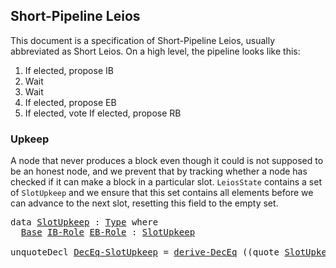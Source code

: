 ## Short-Pipeline Leios

<!--
<pre class="Agda"><a id="39" class="Symbol">{-#</a> <a id="43" class="Keyword">OPTIONS</a> <a id="51" class="Pragma">--safe</a> <a id="58" class="Symbol">#-}</a>
<a id="62" class="Keyword">open</a> <a id="67" class="Keyword">import</a> <a id="74" href="Leios.Prelude.html" class="Module">Leios.Prelude</a> <a id="88" class="Keyword">hiding</a> <a id="95" class="Symbol">(</a><a id="96" href="Function.Base.html#704" class="Function">id</a><a id="98" class="Symbol">)</a>
<a id="100" class="Keyword">open</a> <a id="105" class="Keyword">import</a> <a id="112" href="Leios.FFD.html" class="Module">Leios.FFD</a>
<a id="122" class="Keyword">open</a> <a id="127" class="Keyword">import</a> <a id="134" href="Leios.SpecStructure.html" class="Module">Leios.SpecStructure</a>

<a id="155" class="Keyword">open</a> <a id="160" class="Keyword">import</a> <a id="167" href="Tactic.Defaults.html" class="Module">Tactic.Defaults</a>
<a id="183" class="Keyword">open</a> <a id="188" class="Keyword">import</a> <a id="195" href="Tactic.Derive.DecEq.html" class="Module">Tactic.Derive.DecEq</a>

<a id="216" class="Keyword">module</a> <a id="223" href="Leios.Short.html" class="Module">Leios.Short</a> <a id="235" class="Symbol">(</a><a id="236" href="Leios.Short.html#236" class="Bound">⋯</a> <a id="238" class="Symbol">:</a> <a id="240" href="Leios.SpecStructure.html#286" class="Record">SpecStructure</a> <a id="254" class="Number">1</a><a id="255" class="Symbol">)</a>
  <a id="259" class="Symbol">(</a><a id="260" class="Keyword">let</a> <a id="264" class="Keyword">open</a> <a id="269" href="Leios.SpecStructure.html#286" class="Module">SpecStructure</a> <a id="283" href="Leios.Short.html#236" class="Bound">⋯</a> <a id="285" class="Keyword">renaming</a> <a id="294" class="Symbol">(</a><a id="295" href="Leios.Voting.html#203" class="Function">isVoteCertified</a> <a id="311" class="Symbol">to</a> <a id="314" class="Function">isVoteCertified&#39;</a><a id="330" class="Symbol">))</a> <a id="333" class="Keyword">where</a>
</pre>-->

This document is a specification of Short-Pipeline Leios, usually
abbreviated as Short Leios. On a high level, the pipeline looks like this:

1. If elected, propose IB
2. Wait
3. Wait
4. If elected, propose EB
5. If elected, vote
   If elected, propose RB

### Upkeep

A node that never produces a block even though it could is not
supposed to be an honest node, and we prevent that by tracking whether
a node has checked if it can make a block in a particular slot.
`LeiosState` contains a set of `SlotUpkeep` and we ensure that this
set contains all elements before we can advance to the next slot,
resetting this field to the empty set.

<pre class="Agda"><a id="997" class="Keyword">data</a> <a id="SlotUpkeep"></a><a id="1002" href="Leios.Short.html#1002" class="Datatype">SlotUpkeep</a> <a id="1013" class="Symbol">:</a> <a id="1015" href="Agda.Primitive.html#388" class="Primitive">Type</a> <a id="1020" class="Keyword">where</a>
  <a id="SlotUpkeep.Base"></a><a id="1028" href="Leios.Short.html#1028" class="InductiveConstructor">Base</a> <a id="SlotUpkeep.IB-Role"></a><a id="1033" href="Leios.Short.html#1033" class="InductiveConstructor">IB-Role</a> <a id="SlotUpkeep.EB-Role"></a><a id="1041" href="Leios.Short.html#1041" class="InductiveConstructor">EB-Role</a> <a id="1049" class="Symbol">:</a> <a id="1051" href="Leios.Short.html#1002" class="Datatype">SlotUpkeep</a>

<a id="1063" class="Keyword">unquoteDecl</a> <a id="DecEq-SlotUpkeep"></a><a id="1075" href="Leios.Short.html#1075" class="Function">DecEq-SlotUpkeep</a> <a id="1092" class="Symbol">=</a> <a id="1094" href="Tactic.Derive.DecEq.html#3512" class="Function">derive-DecEq</a> <a id="1107" class="Symbol">((</a><a id="1109" class="Keyword">quote</a> <a id="1115" href="Leios.Short.html#1002" class="Datatype">SlotUpkeep</a> <a id="1126" href="Agda.Builtin.Sigma.html#235" class="InductiveConstructor Operator">,</a> <a id="1128" href="Leios.Short.html#1075" class="Function">DecEq-SlotUpkeep</a><a id="1144" class="Symbol">)</a> <a id="1146" href="Agda.Builtin.List.html#199" class="InductiveConstructor Operator">∷</a> <a id="1148" href="Agda.Builtin.List.html#184" class="InductiveConstructor">[]</a><a id="1150" class="Symbol">)</a>
</pre><!--
<pre class="Agda"><a id="1169" class="Keyword">data</a> <a id="StageUpkeep"></a><a id="1174" href="Leios.Short.html#1174" class="Datatype">StageUpkeep</a> <a id="1186" class="Symbol">:</a> <a id="1188" href="Agda.Primitive.html#388" class="Primitive">Type</a> <a id="1193" class="Keyword">where</a>
  <a id="StageUpkeep.VT-Role"></a><a id="1201" href="Leios.Short.html#1201" class="InductiveConstructor">VT-Role</a> <a id="1209" class="Symbol">:</a> <a id="1211" href="Leios.Short.html#1174" class="Datatype">StageUpkeep</a>

<a id="1224" class="Keyword">unquoteDecl</a> <a id="DecEq-StageUpkeep"></a><a id="1236" href="Leios.Short.html#1236" class="Function">DecEq-StageUpkeep</a> <a id="1254" class="Symbol">=</a> <a id="1256" href="Tactic.Derive.DecEq.html#3512" class="Function">derive-DecEq</a> <a id="1269" class="Symbol">((</a><a id="1271" class="Keyword">quote</a> <a id="1277" href="Leios.Short.html#1174" class="Datatype">StageUpkeep</a> <a id="1289" href="Agda.Builtin.Sigma.html#235" class="InductiveConstructor Operator">,</a> <a id="1291" href="Leios.Short.html#1236" class="Function">DecEq-StageUpkeep</a><a id="1308" class="Symbol">)</a> <a id="1310" href="Agda.Builtin.List.html#199" class="InductiveConstructor Operator">∷</a> <a id="1312" href="Agda.Builtin.List.html#184" class="InductiveConstructor">[]</a><a id="1314" class="Symbol">)</a>
</pre><pre class="Agda"><a id="1328" class="Keyword">open</a> <a id="1333" class="Keyword">import</a> <a id="1340" href="Leios.Protocol.html" class="Module">Leios.Protocol</a> <a id="1355" class="Symbol">(</a><a id="1356" href="Leios.Short.html#236" class="Bound">⋯</a><a id="1357" class="Symbol">)</a> <a id="1359" href="Leios.Short.html#1002" class="Datatype">SlotUpkeep</a> <a id="1370" href="Leios.Short.html#1174" class="Datatype">StageUpkeep</a> <a id="1382" class="Keyword">public</a>

<a id="1390" class="Keyword">open</a> <a id="1395" href="Leios.Base.html#576" class="Module">BaseAbstract</a> <a id="1408" href="Leios.SpecStructure.html#835" class="Field">B&#39;</a> <a id="1411" class="Keyword">using</a> <a id="1417" class="Symbol">(</a><a id="1418" href="Leios.Base.html#611" class="Field">Cert</a><a id="1422" class="Symbol">;</a> <a id="1424" href="Leios.Base.html#677" class="Field">V-chkCerts</a><a id="1434" class="Symbol">;</a> <a id="1436" href="Leios.Base.html#631" class="Field">VTy</a><a id="1439" class="Symbol">;</a> <a id="1441" href="Leios.Base.html#650" class="Field">initSlot</a><a id="1449" class="Symbol">)</a>
<a id="1451" class="Keyword">open</a> <a id="1456" href="Leios.SpecStructure.html#1203" class="Module">FFD</a> <a id="1460" class="Keyword">hiding</a> <a id="1467" class="Symbol">(</a><a id="1468" href="Leios.FFD.html#562" class="Function Operator">_-⟦_/_⟧⇀_</a><a id="1477" class="Symbol">)</a>
<a id="1479" class="Keyword">open</a> <a id="1484" href="Leios.Blocks.html#4489" class="Module">GenFFD</a>
</pre><pre class="Agda"><a id="isVoteCertified"></a><a id="1503" href="Leios.Short.html#1503" class="Function">isVoteCertified</a> <a id="1519" class="Symbol">:</a> <a id="1521" href="Leios.Protocol.html#1359" class="Record">LeiosState</a> <a id="1532" class="Symbol">→</a> <a id="1534" href="Leios.Blocks.html#3047" class="Function">EndorserBlock</a> <a id="1548" class="Symbol">→</a> <a id="1550" href="Agda.Primitive.html#388" class="Primitive">Type</a>
<a id="1555" href="Leios.Short.html#1503" class="Function">isVoteCertified</a> <a id="1571" href="Leios.Short.html#1571" class="Bound">s</a> <a id="1573" href="Leios.Short.html#1573" class="Bound">eb</a> <a id="1576" class="Symbol">=</a> <a id="1578" href="Leios.Short.html#314" class="Function">isVoteCertified&#39;</a> <a id="1595" class="Symbol">(</a><a id="1596" href="Leios.Protocol.html#1869" class="Field">LeiosState.votingState</a> <a id="1619" href="Leios.Short.html#1571" class="Bound">s</a><a id="1620" class="Symbol">)</a> <a id="1622" class="Symbol">(</a><a id="1623" href="Data.Fin.Patterns.html#399" class="InductiveConstructor">0F</a> <a id="1626" href="Agda.Builtin.Sigma.html#235" class="InductiveConstructor Operator">,</a> <a id="1628" href="Leios.Short.html#1573" class="Bound">eb</a><a id="1630" class="Symbol">)</a>
</pre><pre class="Agda"><a id="1644" class="Keyword">private</a> <a id="1652" class="Keyword">variable</a> <a id="1661" href="Leios.Short.html#1661" class="Generalizable">s</a> <a id="1663" href="Leios.Short.html#1663" class="Generalizable">s&#39;</a>   <a id="1668" class="Symbol">:</a> <a id="1670" href="Leios.Protocol.html#1359" class="Record">LeiosState</a>
                 <a id="1698" href="Leios.Short.html#1698" class="Generalizable">ffds&#39;</a>  <a id="1705" class="Symbol">:</a> <a id="1707" href="Leios.FFD.html#508" class="Function">FFD.State</a>
                 <a id="1734" href="Leios.Short.html#1734" class="Generalizable">π</a>      <a id="1741" class="Symbol">:</a> <a id="1743" href="Leios.Abstract.html#578" class="Function">VrfPf</a>
                 <a id="1766" href="Leios.Short.html#1766" class="Generalizable">bs&#39;</a>    <a id="1773" class="Symbol">:</a> <a id="1775" href="Leios.Base.html#3253" class="Function">B.State</a>
                 <a id="1800" href="Leios.Short.html#1800" class="Generalizable">ks</a> <a id="1803" href="Leios.Short.html#1803" class="Generalizable">ks&#39;</a> <a id="1807" class="Symbol">:</a> <a id="1809" href="Leios.KeyRegistration.html#453" class="Function">K.State</a>
                 <a id="1834" href="Leios.Short.html#1834" class="Generalizable">msgs</a>   <a id="1841" class="Symbol">:</a> <a id="1843" href="Agda.Builtin.List.html#147" class="Datatype">List</a> <a id="1848" class="Symbol">(</a><a id="1849" href="Leios.FFD.html#117" class="Field">FFDAbstract.Header</a> <a id="1868" href="Leios.Blocks.html#5537" class="Function">ffdAbstract</a> <a id="1880" href="Data.Sum.Base.html#625" class="Datatype Operator">⊎</a> <a id="1882" href="Leios.FFD.html#124" class="Field">FFDAbstract.Body</a> <a id="1899" href="Leios.Blocks.html#5537" class="Function">ffdAbstract</a><a id="1910" class="Symbol">)</a>
                 <a id="1929" href="Leios.Short.html#1929" class="Generalizable">eb</a>     <a id="1936" class="Symbol">:</a> <a id="1938" href="Leios.Blocks.html#3047" class="Function">EndorserBlock</a>
                 <a id="1969" href="Leios.Short.html#1969" class="Generalizable">ebs</a>    <a id="1976" class="Symbol">:</a> <a id="1978" href="Agda.Builtin.List.html#147" class="Datatype">List</a> <a id="1983" href="Leios.Blocks.html#3047" class="Function">EndorserBlock</a>
                 <a id="2014" href="Leios.Short.html#2014" class="Generalizable">rbs</a>    <a id="2021" class="Symbol">:</a> <a id="2023" href="Agda.Builtin.List.html#147" class="Datatype">List</a> <a id="2028" href="Leios.Base.html#503" class="Function">RankingBlock</a>
                 <a id="2058" href="Leios.Short.html#2058" class="Generalizable">txs</a>    <a id="2065" class="Symbol">:</a> <a id="2067" href="Agda.Builtin.List.html#147" class="Datatype">List</a> <a id="2072" href="Leios.Abstract.html#457" class="Function">Tx</a>
                 <a id="2092" href="Leios.Short.html#2092" class="Generalizable">V</a>      <a id="2099" class="Symbol">:</a> <a id="2101" href="Leios.Base.html#631" class="Function">VTy</a>
                 <a id="2122" href="Leios.Short.html#2122" class="Generalizable">SD</a>     <a id="2129" class="Symbol">:</a> <a id="2131" href="Leios.Base.html#453" class="Function">StakeDistr</a>
                 <a id="2159" href="Leios.Short.html#2159" class="Generalizable">pks</a>    <a id="2166" class="Symbol">:</a> <a id="2168" href="Agda.Builtin.List.html#147" class="Datatype">List</a> <a id="2173" href="Leios.VRF.html#911" class="Function">PubKey</a>
</pre>-->

### Block/Vote production rules

We now define the rules for block production given by the relation `_↝_`. These are split in two:

1. Positive rules, when we do need to create a block.
2. Negative rules, when we cannot create a block.

The purpose of the negative rules is to properly adjust the upkeep if
we cannot make a block.

Note that `_↝_`, starting with an empty upkeep can always make exactly
three steps corresponding to the three types of Leios specific blocks.

<pre class="Agda"><a id="2672" class="Keyword">data</a> <a id="_↝_"></a><a id="2677" href="Leios.Short.html#2677" class="Datatype Operator">_↝_</a> <a id="2681" class="Symbol">:</a> <a id="2683" href="Leios.Protocol.html#1359" class="Record">LeiosState</a> <a id="2694" class="Symbol">→</a> <a id="2696" href="Leios.Protocol.html#1359" class="Record">LeiosState</a> <a id="2707" class="Symbol">→</a> <a id="2709" href="Agda.Primitive.html#388" class="Primitive">Type</a> <a id="2714" class="Keyword">where</a>
</pre>#### Positive rules
<pre class="Agda">  <a id="_↝_.IB-Role"></a><a id="2754" href="Leios.Short.html#2754" class="InductiveConstructor">IB-Role</a> <a id="2762" class="Symbol">:</a> <a id="2764" class="Keyword">let</a> <a id="2768" class="Keyword">open</a> <a id="2773" href="Leios.Protocol.html#1359" class="Module">LeiosState</a> <a id="2784" href="Leios.Short.html#1661" class="Generalizable">s</a> <a id="2786" class="Keyword">renaming</a> <a id="2795" class="Symbol">(</a><a id="2796" href="Leios.Protocol.html#1452" class="Field">FFDState</a> <a id="2805" class="Symbol">to</a> <a id="2808" class="Field">ffds</a><a id="2812" class="Symbol">)</a>
                <a id="2830" href="Leios.Short.html#2830" class="Bound">b</a> <a id="2832" class="Symbol">=</a> <a id="2834" href="Leios.Blocks.html#4692" class="InductiveConstructor">ibBody</a> <a id="2841" class="Symbol">(</a><a id="2842" class="Keyword">record</a> <a id="2849" class="Symbol">{</a> <a id="2851" href="Leios.Blocks.html#1326" class="Field">txs</a> <a id="2855" class="Symbol">=</a> <a id="2857" href="Leios.Protocol.html#1516" class="Function">ToPropose</a> <a id="2867" class="Symbol">})</a>
                <a id="2886" href="Leios.Short.html#2886" class="Bound">h</a> <a id="2888" class="Symbol">=</a> <a id="2890" href="Leios.Blocks.html#4561" class="InductiveConstructor">ibHeader</a> <a id="2899" class="Symbol">(</a><a id="2900" href="Leios.Blocks.html#2141" class="Function">mkIBHeader</a> <a id="2911" href="Leios.Protocol.html#1668" class="Function">slot</a> <a id="2916" href="Leios.SpecStructure.html#601" class="Field">id</a> <a id="2919" href="Leios.Short.html#1734" class="Generalizable">π</a> <a id="2921" href="Leios.SpecStructure.html#730" class="Field">sk-IB</a> <a id="2927" href="Leios.Protocol.html#1516" class="Function">ToPropose</a><a id="2936" class="Symbol">)</a>
          <a id="2948" class="Keyword">in</a>
          <a id="2961" href="Prelude.InferenceRules.html#56074" class="Function Operator">∙</a> <a id="2963" href="Leios.VRF.html#1245" class="Function">canProduceIB</a> <a id="2976" href="Leios.Protocol.html#1668" class="Function">slot</a> <a id="2981" href="Leios.SpecStructure.html#730" class="Field">sk-IB</a> <a id="2987" class="Symbol">(</a><a id="2988" href="Leios.Protocol.html#3868" class="Function">stake</a> <a id="2994" href="Leios.Short.html#1661" class="Generalizable">s</a><a id="2995" class="Symbol">)</a> <a id="2997" href="Leios.Short.html#1734" class="Generalizable">π</a>
          <a id="3009" href="Prelude.InferenceRules.html#56005" class="Function Operator">∙</a> <a id="3011" href="Leios.Short.html#2808" class="Function">ffds</a> <a id="3016" href="Leios.FFD.html#562" class="Function Operator">FFD.-⟦</a> <a id="3023" href="Leios.FFD.html#311" class="InductiveConstructor">Send</a> <a id="3028" href="Leios.Short.html#2886" class="Bound">h</a> <a id="3030" class="Symbol">(</a><a id="3031" href="Agda.Builtin.Maybe.html#173" class="InductiveConstructor">just</a> <a id="3036" href="Leios.Short.html#2830" class="Bound">b</a><a id="3037" class="Symbol">)</a> <a id="3039" href="Leios.FFD.html#562" class="Function Operator">/</a> <a id="3041" href="Leios.FFD.html#397" class="InductiveConstructor">SendRes</a> <a id="3049" href="Leios.FFD.html#562" class="Function Operator">⟧⇀</a> <a id="3052" href="Leios.Short.html#1698" class="Generalizable">ffds&#39;</a>
          <a id="3068" href="Prelude.InferenceRules.html#11315" class="Function Operator">─────────────────────────────────────────────────────────────────────────</a>
          <a id="3152" href="Leios.Short.html#1661" class="Generalizable">s</a> <a id="3154" href="Leios.Short.html#2677" class="Datatype Operator">↝</a> <a id="3156" href="Leios.Protocol.html#2892" class="Function">addUpkeep</a> <a id="3166" class="Keyword">record</a> <a id="3173" href="Leios.Short.html#1661" class="Generalizable">s</a> <a id="3175" class="Symbol">{</a> <a id="3177" href="Leios.Protocol.html#1452" class="Field">FFDState</a> <a id="3186" class="Symbol">=</a> <a id="3188" href="Leios.Short.html#1698" class="Generalizable">ffds&#39;</a> <a id="3194" class="Symbol">}</a> <a id="3196" href="Leios.Short.html#1033" class="InductiveConstructor">IB-Role</a>
</pre>When η = 0 there is no indirect ledger inclusion; in case η > 0 earlier EBs might
be referenced (Full-Short Leios).
<pre class="Agda">  <a id="_↝_.EB-Role"></a><a id="3334" href="Leios.Short.html#3334" class="InductiveConstructor">EB-Role</a> <a id="3342" class="Symbol">:</a> <a id="3344" class="Keyword">let</a> <a id="3348" class="Keyword">open</a> <a id="3353" href="Leios.Protocol.html#1359" class="Module">LeiosState</a> <a id="3364" href="Leios.Short.html#1661" class="Generalizable">s</a> <a id="3366" class="Keyword">renaming</a> <a id="3375" class="Symbol">(</a><a id="3376" href="Leios.Protocol.html#1452" class="Field">FFDState</a> <a id="3385" class="Symbol">to</a> <a id="3388" class="Field">ffds</a><a id="3392" class="Symbol">)</a>
                <a id="3410" href="Leios.Short.html#3410" class="Bound">LI</a> <a id="3413" class="Symbol">=</a> <a id="3415" href="abstract-set-theory.Prelude.html#1824" class="Function">map</a> <a id="3419" href="Leios.Blocks.html#2547" class="Function">getIBRef</a> <a id="3428" href="Function.Base.html#1974" class="Function Operator">$</a> <a id="3430" href="Leios.Prelude.html#1588" class="Function">filter</a> <a id="3437" class="Symbol">(</a><a id="3438" href="Leios.Blocks.html#770" class="Function Operator">_∈ᴮ</a> <a id="3442" href="Leios.Prelude.html#1209" class="Function">slice</a> <a id="3448" href="Leios.Abstract.html#961" class="Function">L</a> <a id="3450" href="Leios.Protocol.html#1668" class="Function">slot</a> <a id="3455" class="Number">3</a><a id="3456" class="Symbol">)</a> <a id="3458" href="Leios.Protocol.html#1547" class="Function">IBs</a>
                <a id="3478" href="Leios.Short.html#3478" class="Bound">h</a> <a id="3480" class="Symbol">=</a> <a id="3482" href="Leios.Blocks.html#3578" class="Function">mkEB</a> <a id="3487" href="Leios.Protocol.html#1668" class="Function">slot</a> <a id="3492" href="Leios.SpecStructure.html#601" class="Field">id</a> <a id="3495" href="Leios.Short.html#1734" class="Generalizable">π</a> <a id="3497" href="Leios.SpecStructure.html#736" class="Field">sk-EB</a> <a id="3503" href="Leios.Short.html#3410" class="Bound">LI</a> <a id="3506" class="Symbol">(</a><a id="3507" href="Data.List.Base.html#1634" class="Function">L.map</a> <a id="3513" href="Leios.Blocks.html#4034" class="Function">getEBRef</a> <a id="3522" href="Leios.Short.html#1969" class="Generalizable">ebs</a><a id="3525" class="Symbol">)</a>
                <a id="3543" href="Leios.Short.html#3543" class="Bound">P</a> <a id="3545" class="Symbol">=</a> <a id="3547" class="Symbol">λ</a> <a id="3549" href="Leios.Short.html#3549" class="Bound">eb&#39;</a> <a id="3553" class="Symbol">→</a> <a id="3555" href="Leios.Short.html#3549" class="Bound">eb&#39;</a> <a id="3559" href="abstract-set-theory.Prelude.html#563" class="Function Operator">∈ˡ</a> <a id="3562" href="Leios.Protocol.html#1586" class="Function">EBs</a>
                          <a id="3592" href="Data.Product.Base.html#1618" class="Function Operator">×</a> <a id="3594" href="Leios.Short.html#1503" class="Function">isVoteCertified</a> <a id="3610" href="Leios.Short.html#1661" class="Generalizable">s</a> <a id="3612" href="Leios.Short.html#3549" class="Bound">eb&#39;</a>
                          <a id="3642" href="Data.Product.Base.html#1618" class="Function Operator">×</a> <a id="3644" href="Leios.Short.html#3549" class="Bound">eb&#39;</a> <a id="3648" href="Leios.Blocks.html#770" class="Function Operator">∈ᴮ</a> <a id="3651" href="Leios.Prelude.html#1475" class="Function">slices</a> <a id="3658" href="Leios.Abstract.html#961" class="Function">L</a> <a id="3660" href="Leios.Protocol.html#1668" class="Function">slot</a> <a id="3665" class="Number">2</a> <a id="3667" class="Symbol">(</a><a id="3668" class="Number">3</a> <a id="3670" href="Agda.Builtin.Nat.html#539" class="Primitive Operator">*</a> <a id="3672" href="Leios.Abstract.html#1009" class="Function">η</a> <a id="3674" href="Data.Nat.Base.html#7096" class="Function Operator">/</a> <a id="3676" href="Leios.Abstract.html#961" class="Function">L</a><a id="3677" class="Symbol">)</a>
                <a id="3695" href="Leios.Short.html#3695" class="Bound">slots</a> <a id="3701" class="Symbol">=</a> <a id="3703" href="abstract-set-theory.Prelude.html#1824" class="Function">map</a> <a id="3707" href="Leios.Blocks.html#640" class="Field">slotNumber</a>
          <a id="3728" class="Keyword">in</a>
          <a id="3741" href="Prelude.InferenceRules.html#56074" class="Function Operator">∙</a> <a id="3743" href="Leios.Protocol.html#2475" class="Function">needsUpkeep</a> <a id="3755" href="Leios.Short.html#1041" class="InductiveConstructor">EB-Role</a>
          <a id="3773" href="Prelude.InferenceRules.html#56005" class="Function Operator">∙</a> <a id="3775" href="Leios.VRF.html#1849" class="Function">canProduceEB</a> <a id="3788" href="Leios.Protocol.html#1668" class="Function">slot</a> <a id="3793" href="Leios.SpecStructure.html#736" class="Field">sk-EB</a> <a id="3799" class="Symbol">(</a><a id="3800" href="Leios.Protocol.html#3868" class="Function">stake</a> <a id="3806" href="Leios.Short.html#1661" class="Generalizable">s</a><a id="3807" class="Symbol">)</a> <a id="3809" href="Leios.Short.html#1734" class="Generalizable">π</a>
          <a id="3821" href="Prelude.InferenceRules.html#56005" class="Function Operator">∙</a> <a id="3823" href="Data.List.Relation.Unary.All.html#1639" class="Datatype">All.All</a> <a id="3831" href="Leios.Short.html#3543" class="Bound">P</a> <a id="3833" href="Leios.Short.html#1969" class="Generalizable">ebs</a>
          <a id="3847" href="Prelude.InferenceRules.html#56005" class="Function Operator">∙</a> <a id="3849" href="Data.List.Relation.Unary.Unique.Setoid.html#785" class="Datatype">Unique</a> <a id="3856" class="Symbol">(</a><a id="3857" href="Leios.Short.html#3695" class="Bound">slots</a> <a id="3863" href="Leios.Short.html#1969" class="Generalizable">ebs</a><a id="3866" class="Symbol">)</a> <a id="3868" href="Data.Product.Base.html#1618" class="Function Operator">×</a> <a id="3870" href="Axiom.Set.html#5718" class="Function">fromList</a> <a id="3879" class="Symbol">(</a><a id="3880" href="Leios.Short.html#3695" class="Bound">slots</a> <a id="3886" href="Leios.Short.html#1969" class="Generalizable">ebs</a><a id="3889" class="Symbol">)</a> <a id="3891" href="Axiom.Set.html#2587" class="Function Operator">≡ᵉ</a> <a id="3894" href="Axiom.Set.html#5718" class="Function">fromList</a> <a id="3903" class="Symbol">(</a><a id="3904" href="Leios.Short.html#3695" class="Bound">slots</a> <a id="3910" class="Symbol">(</a><a id="3911" href="Leios.Prelude.html#1588" class="Function">filter</a> <a id="3918" href="Leios.Short.html#3543" class="Bound">P</a> <a id="3920" href="Leios.Protocol.html#1586" class="Function">EBs</a><a id="3923" class="Symbol">))</a>
          <a id="3936" href="Prelude.InferenceRules.html#56005" class="Function Operator">∙</a> <a id="3938" href="Leios.Short.html#3388" class="Function">ffds</a> <a id="3943" href="Leios.FFD.html#562" class="Function Operator">FFD.-⟦</a> <a id="3950" href="Leios.FFD.html#311" class="InductiveConstructor">Send</a> <a id="3955" class="Symbol">(</a><a id="3956" href="Leios.Blocks.html#4594" class="InductiveConstructor">ebHeader</a> <a id="3965" href="Leios.Short.html#3478" class="Bound">h</a><a id="3966" class="Symbol">)</a> <a id="3968" href="Agda.Builtin.Maybe.html#194" class="InductiveConstructor">nothing</a> <a id="3976" href="Leios.FFD.html#562" class="Function Operator">/</a> <a id="3978" href="Leios.FFD.html#397" class="InductiveConstructor">SendRes</a> <a id="3986" href="Leios.FFD.html#562" class="Function Operator">⟧⇀</a> <a id="3989" href="Leios.Short.html#1698" class="Generalizable">ffds&#39;</a>
          <a id="4005" href="Prelude.InferenceRules.html#11315" class="Function Operator">─────────────────────────────────────────────────────────────────────────</a>
          <a id="4089" href="Leios.Short.html#1661" class="Generalizable">s</a> <a id="4091" href="Leios.Short.html#2677" class="Datatype Operator">↝</a> <a id="4093" href="Leios.Protocol.html#2892" class="Function">addUpkeep</a> <a id="4103" class="Keyword">record</a> <a id="4110" href="Leios.Short.html#1661" class="Generalizable">s</a> <a id="4112" class="Symbol">{</a> <a id="4114" href="Leios.Protocol.html#1452" class="Field">FFDState</a> <a id="4123" class="Symbol">=</a> <a id="4125" href="Leios.Short.html#1698" class="Generalizable">ffds&#39;</a> <a id="4131" class="Symbol">}</a> <a id="4133" href="Leios.Short.html#1041" class="InductiveConstructor">EB-Role</a>
</pre><pre class="Agda">  <a id="_↝_.VT-Role"></a><a id="4155" href="Leios.Short.html#4155" class="InductiveConstructor">VT-Role</a> <a id="4163" class="Symbol">:</a> <a id="4165" class="Keyword">let</a> <a id="4169" class="Keyword">open</a> <a id="4174" href="Leios.Protocol.html#1359" class="Module">LeiosState</a> <a id="4185" href="Leios.Short.html#1661" class="Generalizable">s</a> <a id="4187" class="Keyword">renaming</a> <a id="4196" class="Symbol">(</a><a id="4197" href="Leios.Protocol.html#1452" class="Field">FFDState</a> <a id="4206" class="Symbol">to</a> <a id="4209" class="Field">ffds</a><a id="4213" class="Symbol">)</a>
                <a id="4231" href="Leios.Short.html#4231" class="Bound">EBs&#39;</a> <a id="4236" class="Symbol">=</a> <a id="4238" href="Leios.Prelude.html#1588" class="Function">filter</a> <a id="4245" class="Symbol">(</a><a id="4246" href="Leios.Protocol.html#7383" class="Function">allIBRefsKnown</a> <a id="4261" href="Leios.Short.html#1661" class="Generalizable">s</a><a id="4262" class="Symbol">)</a> <a id="4264" href="Function.Base.html#1974" class="Function Operator">$</a> <a id="4266" href="Leios.Prelude.html#1588" class="Function">filter</a> <a id="4273" class="Symbol">(</a><a id="4274" href="Leios.Blocks.html#770" class="Function Operator">_∈ᴮ</a> <a id="4278" href="Leios.Prelude.html#1209" class="Function">slice</a> <a id="4284" href="Leios.Abstract.html#961" class="Function">L</a> <a id="4286" href="Leios.Protocol.html#1668" class="Function">slot</a> <a id="4291" class="Number">1</a><a id="4292" class="Symbol">)</a> <a id="4294" href="Leios.Protocol.html#1586" class="Function">EBs</a>
                <a id="4314" href="Leios.Short.html#4314" class="Bound">votes</a> <a id="4320" class="Symbol">=</a> <a id="4322" href="abstract-set-theory.Prelude.html#1824" class="Function">map</a> <a id="4326" class="Symbol">(</a><a id="4327" href="Leios.Abstract.html#837" class="Function">vote</a> <a id="4332" href="Leios.SpecStructure.html#742" class="Field">sk-VT</a> <a id="4338" href="Function.Base.html#1115" class="Function Operator">∘</a> <a id="4340" href="Class.Hashable.html#167" class="Field">hash</a><a id="4344" class="Symbol">)</a> <a id="4346" href="Leios.Short.html#4231" class="Bound">EBs&#39;</a>
          <a id="4361" class="Keyword">in</a>
          <a id="4374" href="Prelude.InferenceRules.html#56074" class="Function Operator">∙</a> <a id="4376" href="Leios.Protocol.html#2535" class="Function">needsUpkeep-Stage</a> <a id="4394" href="Leios.Short.html#1201" class="InductiveConstructor">VT-Role</a>
          <a id="4412" href="Prelude.InferenceRules.html#56005" class="Function Operator">∙</a> <a id="4414" href="Leios.VRF.html#2453" class="Function">canProduceV</a> <a id="4426" href="Leios.Protocol.html#1668" class="Function">slot</a> <a id="4431" href="Leios.SpecStructure.html#742" class="Field">sk-VT</a> <a id="4437" class="Symbol">(</a><a id="4438" href="Leios.Protocol.html#3868" class="Function">stake</a> <a id="4444" href="Leios.Short.html#1661" class="Generalizable">s</a><a id="4445" class="Symbol">)</a>
          <a id="4457" href="Prelude.InferenceRules.html#56005" class="Function Operator">∙</a> <a id="4459" href="Leios.Short.html#4209" class="Function">ffds</a> <a id="4464" href="Leios.FFD.html#562" class="Function Operator">FFD.-⟦</a> <a id="4471" href="Leios.FFD.html#311" class="InductiveConstructor">Send</a> <a id="4476" class="Symbol">(</a><a id="4477" href="Leios.Blocks.html#4632" class="InductiveConstructor">vtHeader</a> <a id="4486" href="Leios.Short.html#4314" class="Bound">votes</a><a id="4491" class="Symbol">)</a> <a id="4493" href="Agda.Builtin.Maybe.html#194" class="InductiveConstructor">nothing</a> <a id="4501" href="Leios.FFD.html#562" class="Function Operator">/</a> <a id="4503" href="Leios.FFD.html#397" class="InductiveConstructor">SendRes</a> <a id="4511" href="Leios.FFD.html#562" class="Function Operator">⟧⇀</a> <a id="4514" href="Leios.Short.html#1698" class="Generalizable">ffds&#39;</a>
          <a id="4530" href="Prelude.InferenceRules.html#11315" class="Function Operator">─────────────────────────────────────────────────────────────────────────</a>
          <a id="4614" href="Leios.Short.html#1661" class="Generalizable">s</a> <a id="4616" href="Leios.Short.html#2677" class="Datatype Operator">↝</a> <a id="4618" href="Leios.Protocol.html#3062" class="Function">addUpkeep-Stage</a> <a id="4634" class="Keyword">record</a> <a id="4641" href="Leios.Short.html#1661" class="Generalizable">s</a> <a id="4643" class="Symbol">{</a> <a id="4645" href="Leios.Protocol.html#1452" class="Field">FFDState</a> <a id="4654" class="Symbol">=</a> <a id="4656" href="Leios.Short.html#1698" class="Generalizable">ffds&#39;</a> <a id="4662" class="Symbol">}</a> <a id="4664" href="Leios.Short.html#1201" class="InductiveConstructor">VT-Role</a>
</pre>#### Negative rules
<pre class="Agda">  <a id="_↝_.No-IB-Role"></a><a id="4706" href="Leios.Short.html#4706" class="InductiveConstructor">No-IB-Role</a> <a id="4717" class="Symbol">:</a> <a id="4719" class="Keyword">let</a> <a id="4723" class="Keyword">open</a> <a id="4728" href="Leios.Protocol.html#1359" class="Module">LeiosState</a> <a id="4739" href="Leios.Short.html#1661" class="Generalizable">s</a> <a id="4741" class="Keyword">in</a>
             <a id="4757" href="Prelude.InferenceRules.html#56074" class="Function Operator">∙</a> <a id="4759" href="Leios.Protocol.html#2475" class="Function">needsUpkeep</a> <a id="4771" href="Leios.Short.html#1033" class="InductiveConstructor">IB-Role</a>
             <a id="4792" href="Prelude.InferenceRules.html#56005" class="Function Operator">∙</a> <a id="4794" class="Symbol">(∀</a> <a id="4797" href="Leios.Short.html#4797" class="Bound">π</a> <a id="4799" class="Symbol">→</a> <a id="4801" href="Relation.Nullary.Negation.Core.html#658" class="Function Operator">¬</a> <a id="4803" href="Leios.VRF.html#1245" class="Function">canProduceIB</a> <a id="4816" href="Leios.Protocol.html#1668" class="Function">slot</a> <a id="4821" href="Leios.SpecStructure.html#730" class="Field">sk-IB</a> <a id="4827" class="Symbol">(</a><a id="4828" href="Leios.Protocol.html#3868" class="Function">stake</a> <a id="4834" href="Leios.Short.html#1661" class="Generalizable">s</a><a id="4835" class="Symbol">)</a> <a id="4837" href="Leios.Short.html#4797" class="Bound">π</a><a id="4838" class="Symbol">)</a>
             <a id="4853" href="Prelude.InferenceRules.html#13121" class="Function Operator">─────────────────────────────────────────────</a>
             <a id="4912" href="Leios.Short.html#1661" class="Generalizable">s</a> <a id="4914" href="Leios.Short.html#2677" class="Datatype Operator">↝</a> <a id="4916" href="Leios.Protocol.html#2892" class="Function">addUpkeep</a> <a id="4926" href="Leios.Short.html#1661" class="Generalizable">s</a> <a id="4928" href="Leios.Short.html#1033" class="InductiveConstructor">IB-Role</a>
</pre><pre class="Agda">  <a id="_↝_.No-EB-Role"></a><a id="4950" href="Leios.Short.html#4950" class="InductiveConstructor">No-EB-Role</a> <a id="4961" class="Symbol">:</a> <a id="4963" class="Keyword">let</a> <a id="4967" class="Keyword">open</a> <a id="4972" href="Leios.Protocol.html#1359" class="Module">LeiosState</a> <a id="4983" href="Leios.Short.html#1661" class="Generalizable">s</a> <a id="4985" class="Keyword">in</a>
             <a id="5001" href="Prelude.InferenceRules.html#56074" class="Function Operator">∙</a> <a id="5003" href="Leios.Protocol.html#2475" class="Function">needsUpkeep</a> <a id="5015" href="Leios.Short.html#1041" class="InductiveConstructor">EB-Role</a>
             <a id="5036" href="Prelude.InferenceRules.html#56005" class="Function Operator">∙</a> <a id="5038" class="Symbol">(∀</a> <a id="5041" href="Leios.Short.html#5041" class="Bound">π</a> <a id="5043" class="Symbol">→</a> <a id="5045" href="Relation.Nullary.Negation.Core.html#658" class="Function Operator">¬</a> <a id="5047" href="Leios.VRF.html#1849" class="Function">canProduceEB</a> <a id="5060" href="Leios.Protocol.html#1668" class="Function">slot</a> <a id="5065" href="Leios.SpecStructure.html#736" class="Field">sk-EB</a> <a id="5071" class="Symbol">(</a><a id="5072" href="Leios.Protocol.html#3868" class="Function">stake</a> <a id="5078" href="Leios.Short.html#1661" class="Generalizable">s</a><a id="5079" class="Symbol">)</a> <a id="5081" href="Leios.Short.html#5041" class="Bound">π</a><a id="5082" class="Symbol">)</a>
             <a id="5097" href="Prelude.InferenceRules.html#13121" class="Function Operator">─────────────────────────────────────────────</a>
             <a id="5156" href="Leios.Short.html#1661" class="Generalizable">s</a> <a id="5158" href="Leios.Short.html#2677" class="Datatype Operator">↝</a> <a id="5160" href="Leios.Protocol.html#2892" class="Function">addUpkeep</a> <a id="5170" href="Leios.Short.html#1661" class="Generalizable">s</a> <a id="5172" href="Leios.Short.html#1041" class="InductiveConstructor">EB-Role</a>
</pre><pre class="Agda">  <a id="_↝_.No-VT-Role"></a><a id="5194" href="Leios.Short.html#5194" class="InductiveConstructor">No-VT-Role</a> <a id="5205" class="Symbol">:</a> <a id="5207" class="Keyword">let</a> <a id="5211" class="Keyword">open</a> <a id="5216" href="Leios.Protocol.html#1359" class="Module">LeiosState</a> <a id="5227" href="Leios.Short.html#1661" class="Generalizable">s</a> <a id="5229" class="Keyword">in</a>
             <a id="5245" href="Prelude.InferenceRules.html#56074" class="Function Operator">∙</a> <a id="5247" href="Leios.Protocol.html#2535" class="Function">needsUpkeep-Stage</a> <a id="5265" href="Leios.Short.html#1201" class="InductiveConstructor">VT-Role</a>
             <a id="5286" href="Prelude.InferenceRules.html#56005" class="Function Operator">∙</a> <a id="5288" href="Relation.Nullary.Negation.Core.html#658" class="Function Operator">¬</a> <a id="5290" href="Leios.VRF.html#2453" class="Function">canProduceV</a> <a id="5302" href="Leios.Protocol.html#1668" class="Function">slot</a> <a id="5307" href="Leios.SpecStructure.html#742" class="Field">sk-VT</a> <a id="5313" class="Symbol">(</a><a id="5314" href="Leios.Protocol.html#3868" class="Function">stake</a> <a id="5320" href="Leios.Short.html#1661" class="Generalizable">s</a><a id="5321" class="Symbol">)</a>
             <a id="5336" href="Prelude.InferenceRules.html#13121" class="Function Operator">─────────────────────────────────────────────</a>
             <a id="5395" href="Leios.Short.html#1661" class="Generalizable">s</a> <a id="5397" href="Leios.Short.html#2677" class="Datatype Operator">↝</a> <a id="5399" href="Leios.Protocol.html#3062" class="Function">addUpkeep-Stage</a> <a id="5415" href="Leios.Short.html#1661" class="Generalizable">s</a> <a id="5417" href="Leios.Short.html#1201" class="InductiveConstructor">VT-Role</a>
</pre>### Uniform short-pipeline
<pre class="Agda"><a id="stage"></a><a id="5464" href="Leios.Short.html#5464" class="Function">stage</a> <a id="5470" class="Symbol">:</a> <a id="5472" href="Agda.Builtin.Nat.html#203" class="Datatype">ℕ</a> <a id="5474" class="Symbol">→</a> <a id="5476" class="Symbol">⦃</a> <a id="5478" href="Leios.Short.html#5478" class="Bound">_</a> <a id="5480" class="Symbol">:</a> <a id="5482" href="Data.Nat.Base.html#3260" class="Record">NonZero</a> <a id="5490" href="Leios.Abstract.html#961" class="Function">L</a> <a id="5492" class="Symbol">⦄</a> <a id="5494" class="Symbol">→</a> <a id="5496" href="Agda.Builtin.Nat.html#203" class="Datatype">ℕ</a>
<a id="5498" href="Leios.Short.html#5464" class="Function">stage</a> <a id="5504" href="Leios.Short.html#5504" class="Bound">s</a> <a id="5506" class="Symbol">=</a> <a id="5508" href="Leios.Short.html#5504" class="Bound">s</a> <a id="5510" href="Data.Nat.Base.html#7096" class="Function Operator">/</a> <a id="5512" href="Leios.Abstract.html#961" class="Function">L</a>

<a id="beginningOfStage"></a><a id="5515" href="Leios.Short.html#5515" class="Function">beginningOfStage</a> <a id="5532" class="Symbol">:</a> <a id="5534" href="Agda.Builtin.Nat.html#203" class="Datatype">ℕ</a> <a id="5536" class="Symbol">→</a> <a id="5538" href="Agda.Primitive.html#388" class="Primitive">Type</a>
<a id="5543" href="Leios.Short.html#5515" class="Function">beginningOfStage</a> <a id="5560" href="Leios.Short.html#5560" class="Bound">s</a> <a id="5562" class="Symbol">=</a> <a id="5564" href="Leios.Short.html#5464" class="Function">stage</a> <a id="5570" href="Leios.Short.html#5560" class="Bound">s</a> <a id="5572" href="Agda.Builtin.Nat.html#539" class="Primitive Operator">*</a> <a id="5574" href="Leios.Abstract.html#961" class="Function">L</a> <a id="5576" href="Agda.Builtin.Equality.html#150" class="Datatype Operator">≡</a> <a id="5578" href="Leios.Short.html#5560" class="Bound">s</a>

<a id="endOfStage"></a><a id="5581" href="Leios.Short.html#5581" class="Function">endOfStage</a> <a id="5592" class="Symbol">:</a> <a id="5594" href="Agda.Builtin.Nat.html#203" class="Datatype">ℕ</a> <a id="5596" class="Symbol">→</a> <a id="5598" href="Agda.Primitive.html#388" class="Primitive">Type</a>
<a id="5603" href="Leios.Short.html#5581" class="Function">endOfStage</a> <a id="5614" href="Leios.Short.html#5614" class="Bound">s</a> <a id="5616" class="Symbol">=</a> <a id="5618" href="Agda.Builtin.Nat.html#234" class="InductiveConstructor">suc</a> <a id="5622" class="Symbol">(</a><a id="5623" href="Leios.Short.html#5464" class="Function">stage</a> <a id="5629" href="Leios.Short.html#5614" class="Bound">s</a><a id="5630" class="Symbol">)</a> <a id="5632" href="Agda.Builtin.Equality.html#150" class="Datatype Operator">≡</a> <a id="5634" href="Leios.Short.html#5464" class="Function">stage</a> <a id="5640" class="Symbol">(</a><a id="5641" href="Agda.Builtin.Nat.html#234" class="InductiveConstructor">suc</a> <a id="5645" href="Leios.Short.html#5614" class="Bound">s</a><a id="5646" class="Symbol">)</a>
</pre>Predicate needed for slot transition. Special care needs to be taken when starting from
genesis.
<pre class="Agda"><a id="allDone"></a><a id="5757" href="Leios.Short.html#5757" class="Function">allDone</a> <a id="5765" class="Symbol">:</a> <a id="5767" href="Leios.Protocol.html#1359" class="Record">LeiosState</a> <a id="5778" class="Symbol">→</a> <a id="5780" href="Agda.Primitive.html#388" class="Primitive">Type</a>
<a id="5785" href="Leios.Short.html#5757" class="Function">allDone</a> <a id="5793" class="Keyword">record</a> <a id="5800" class="Symbol">{</a> <a id="5802" href="Leios.Protocol.html#1668" class="Field">slot</a> <a id="5807" class="Symbol">=</a> <a id="5809" href="Leios.Short.html#5809" class="Bound">s</a> <a id="5811" class="Symbol">;</a> <a id="5813" href="Leios.Protocol.html#1765" class="Field">Upkeep</a> <a id="5820" class="Symbol">=</a> <a id="5822" href="Leios.Short.html#5822" class="Bound">u</a> <a id="5824" class="Symbol">;</a> <a id="5826" href="Leios.Protocol.html#1801" class="Field">Upkeep-Stage</a> <a id="5839" class="Symbol">=</a> <a id="5841" href="Leios.Short.html#5841" class="Bound">v</a> <a id="5843" class="Symbol">}</a> <a id="5845" class="Symbol">=</a>
  <a id="5849" class="Comment">-- bootstrapping</a>
    <a id="5870" class="Symbol">(</a><a id="5871" href="Leios.Short.html#5464" class="Function">stage</a> <a id="5877" href="Leios.Short.html#5809" class="Bound">s</a> <a id="5879" href="Class.HasOrder.Core.html#555" class="Field Operator">&lt;</a> <a id="5881" class="Number">3</a> <a id="5883" href="Data.Product.Base.html#1618" class="Function Operator">×</a>                        <a id="5908" href="Leios.Short.html#5822" class="Bound">u</a> <a id="5910" href="Axiom.Set.html#2587" class="Function Operator">≡ᵉ</a> <a id="5913" href="Axiom.Set.html#5718" class="Function">fromList</a> <a id="5922" class="Symbol">(</a><a id="5923" href="Leios.Short.html#1033" class="InductiveConstructor">IB-Role</a>           <a id="5941" href="Agda.Builtin.List.html#199" class="InductiveConstructor Operator">∷</a> <a id="5943" href="Leios.Short.html#1028" class="InductiveConstructor">Base</a> <a id="5948" href="Agda.Builtin.List.html#199" class="InductiveConstructor Operator">∷</a> <a id="5950" href="Agda.Builtin.List.html#184" class="InductiveConstructor">[]</a><a id="5952" class="Symbol">))</a>
  <a id="5957" href="Data.Sum.Base.html#625" class="Datatype Operator">⊎</a> <a id="5959" class="Symbol">(</a><a id="5960" href="Leios.Short.html#5464" class="Function">stage</a> <a id="5966" href="Leios.Short.html#5809" class="Bound">s</a> <a id="5968" href="Agda.Builtin.Equality.html#150" class="Datatype Operator">≡</a> <a id="5970" class="Number">3</a> <a id="5972" href="Data.Product.Base.html#1618" class="Function Operator">×</a>   <a id="5976" href="Leios.Short.html#5515" class="Function">beginningOfStage</a> <a id="5993" href="Leios.Short.html#5809" class="Bound">s</a> <a id="5995" href="Data.Product.Base.html#1618" class="Function Operator">×</a> <a id="5997" href="Leios.Short.html#5822" class="Bound">u</a> <a id="5999" href="Axiom.Set.html#2587" class="Function Operator">≡ᵉ</a> <a id="6002" href="Axiom.Set.html#5718" class="Function">fromList</a> <a id="6011" class="Symbol">(</a><a id="6012" href="Leios.Short.html#1033" class="InductiveConstructor">IB-Role</a> <a id="6020" href="Agda.Builtin.List.html#199" class="InductiveConstructor Operator">∷</a> <a id="6022" href="Leios.Short.html#1041" class="InductiveConstructor">EB-Role</a> <a id="6030" href="Agda.Builtin.List.html#199" class="InductiveConstructor Operator">∷</a> <a id="6032" href="Leios.Short.html#1028" class="InductiveConstructor">Base</a> <a id="6037" href="Agda.Builtin.List.html#199" class="InductiveConstructor Operator">∷</a> <a id="6039" href="Agda.Builtin.List.html#184" class="InductiveConstructor">[]</a><a id="6041" class="Symbol">))</a>
  <a id="6046" href="Data.Sum.Base.html#625" class="Datatype Operator">⊎</a> <a id="6048" class="Symbol">(</a><a id="6049" href="Leios.Short.html#5464" class="Function">stage</a> <a id="6055" href="Leios.Short.html#5809" class="Bound">s</a> <a id="6057" href="Agda.Builtin.Equality.html#150" class="Datatype Operator">≡</a> <a id="6059" class="Number">3</a> <a id="6061" href="Data.Product.Base.html#1618" class="Function Operator">×</a> <a id="6063" href="Relation.Nullary.Negation.Core.html#658" class="Function Operator">¬</a> <a id="6065" href="Leios.Short.html#5515" class="Function">beginningOfStage</a> <a id="6082" href="Leios.Short.html#5809" class="Bound">s</a> <a id="6084" href="Data.Product.Base.html#1618" class="Function Operator">×</a> <a id="6086" href="Leios.Short.html#5822" class="Bound">u</a> <a id="6088" href="Axiom.Set.html#2587" class="Function Operator">≡ᵉ</a> <a id="6091" href="Axiom.Set.html#5718" class="Function">fromList</a> <a id="6100" class="Symbol">(</a><a id="6101" href="Leios.Short.html#1033" class="InductiveConstructor">IB-Role</a>           <a id="6119" href="Agda.Builtin.List.html#199" class="InductiveConstructor Operator">∷</a> <a id="6121" href="Leios.Short.html#1028" class="InductiveConstructor">Base</a> <a id="6126" href="Agda.Builtin.List.html#199" class="InductiveConstructor Operator">∷</a> <a id="6128" href="Agda.Builtin.List.html#184" class="InductiveConstructor">[]</a><a id="6130" class="Symbol">))</a>
  <a id="6135" class="Comment">-- done</a>
  <a id="6145" href="Data.Sum.Base.html#625" class="Datatype Operator">⊎</a> <a id="6147" class="Symbol">(</a><a id="6148" href="Leios.Short.html#5464" class="Function">stage</a> <a id="6154" href="Leios.Short.html#5809" class="Bound">s</a> <a id="6156" href="Class.HasOrder.Core.html#748" class="Function Operator">&gt;</a> <a id="6158" class="Number">3</a> <a id="6160" href="Data.Product.Base.html#1618" class="Function Operator">×</a>   <a id="6164" href="Leios.Short.html#5515" class="Function">beginningOfStage</a> <a id="6181" href="Leios.Short.html#5809" class="Bound">s</a> <a id="6183" href="Data.Product.Base.html#1618" class="Function Operator">×</a> <a id="6185" href="Leios.Short.html#5822" class="Bound">u</a> <a id="6187" href="Axiom.Set.html#2587" class="Function Operator">≡ᵉ</a> <a id="6190" href="Axiom.Set.html#5718" class="Function">fromList</a> <a id="6199" class="Symbol">(</a><a id="6200" href="Leios.Short.html#1033" class="InductiveConstructor">IB-Role</a> <a id="6208" href="Agda.Builtin.List.html#199" class="InductiveConstructor Operator">∷</a> <a id="6210" href="Leios.Short.html#1041" class="InductiveConstructor">EB-Role</a> <a id="6218" href="Agda.Builtin.List.html#199" class="InductiveConstructor Operator">∷</a> <a id="6220" href="Leios.Short.html#1028" class="InductiveConstructor">Base</a> <a id="6225" href="Agda.Builtin.List.html#199" class="InductiveConstructor Operator">∷</a> <a id="6227" href="Agda.Builtin.List.html#184" class="InductiveConstructor">[]</a><a id="6229" class="Symbol">))</a>
  <a id="6234" href="Data.Sum.Base.html#625" class="Datatype Operator">⊎</a> <a id="6236" class="Symbol">(</a><a id="6237" href="Leios.Short.html#5464" class="Function">stage</a> <a id="6243" href="Leios.Short.html#5809" class="Bound">s</a> <a id="6245" href="Class.HasOrder.Core.html#748" class="Function Operator">&gt;</a> <a id="6247" class="Number">3</a> <a id="6249" href="Data.Product.Base.html#1618" class="Function Operator">×</a> <a id="6251" href="Relation.Nullary.Negation.Core.html#658" class="Function Operator">¬</a> <a id="6253" href="Leios.Short.html#5515" class="Function">beginningOfStage</a> <a id="6270" href="Leios.Short.html#5809" class="Bound">s</a> <a id="6272" href="Data.Product.Base.html#1618" class="Function Operator">×</a> <a id="6274" href="Leios.Short.html#5822" class="Bound">u</a> <a id="6276" href="Axiom.Set.html#2587" class="Function Operator">≡ᵉ</a> <a id="6279" href="Axiom.Set.html#5718" class="Function">fromList</a> <a id="6288" class="Symbol">(</a><a id="6289" href="Leios.Short.html#1033" class="InductiveConstructor">IB-Role</a>           <a id="6307" href="Agda.Builtin.List.html#199" class="InductiveConstructor Operator">∷</a> <a id="6309" href="Leios.Short.html#1028" class="InductiveConstructor">Base</a> <a id="6314" href="Agda.Builtin.List.html#199" class="InductiveConstructor Operator">∷</a> <a id="6316" href="Agda.Builtin.List.html#184" class="InductiveConstructor">[]</a><a id="6318" class="Symbol">)</a> <a id="6320" href="Data.Product.Base.html#1618" class="Function Operator">×</a>
       <a id="6329" class="Symbol">(((</a>  <a id="6334" href="Leios.Short.html#5581" class="Function">endOfStage</a> <a id="6345" href="Leios.Short.html#5809" class="Bound">s</a> <a id="6347" href="Data.Product.Base.html#1618" class="Function Operator">×</a> <a id="6349" href="Leios.Short.html#5841" class="Bound">v</a> <a id="6351" href="Axiom.Set.html#2587" class="Function Operator">≡ᵉ</a> <a id="6354" href="Axiom.Set.html#5718" class="Function">fromList</a> <a id="6363" class="Symbol">(</a><a id="6364" href="Leios.Short.html#1201" class="InductiveConstructor">VT-Role</a> <a id="6372" href="Agda.Builtin.List.html#199" class="InductiveConstructor Operator">∷</a> <a id="6374" href="Agda.Builtin.List.html#184" class="InductiveConstructor">[]</a><a id="6376" class="Symbol">))</a>
       <a id="6386" href="Data.Sum.Base.html#625" class="Datatype Operator">⊎</a> <a id="6388" class="Symbol">(</a><a id="6389" href="Relation.Nullary.Negation.Core.html#658" class="Function Operator">¬</a> <a id="6391" href="Leios.Short.html#5581" class="Function">endOfStage</a> <a id="6402" href="Leios.Short.html#5809" class="Bound">s</a><a id="6403" class="Symbol">))))</a>
</pre>### (Full-)Short Leios transitions
The relation describing the transition given input and state
<pre class="Agda"><a id="6516" class="Keyword">data</a> <a id="_-⟦_/_⟧⇀_"></a><a id="6521" href="Leios.Short.html#6521" class="Datatype Operator">_-⟦_/_⟧⇀_</a> <a id="6531" class="Symbol">:</a> <a id="6533" href="Agda.Builtin.Maybe.html#135" class="Datatype">Maybe</a> <a id="6539" href="Leios.Protocol.html#1359" class="Record">LeiosState</a> <a id="6550" class="Symbol">→</a> <a id="6552" href="Leios.Protocol.html#1108" class="Datatype">LeiosInput</a> <a id="6563" class="Symbol">→</a> <a id="6565" href="Leios.Protocol.html#1266" class="Datatype">LeiosOutput</a> <a id="6577" class="Symbol">→</a> <a id="6579" href="Leios.Protocol.html#1359" class="Record">LeiosState</a> <a id="6590" class="Symbol">→</a> <a id="6592" href="Agda.Primitive.html#388" class="Primitive">Type</a> <a id="6597" class="Keyword">where</a>
</pre>#### Initialization
<pre class="Agda">  <a id="_-⟦_/_⟧⇀_.Init"></a><a id="6637" href="Leios.Short.html#6637" class="InductiveConstructor">Init</a> <a id="6642" class="Symbol">:</a>
       <a id="6651" href="Prelude.InferenceRules.html#56074" class="Function Operator">∙</a> <a id="6653" href="Leios.Short.html#1800" class="Generalizable">ks</a> <a id="6656" href="Leios.KeyRegistration.html#476" class="Function Operator">K.-⟦</a> <a id="6661" href="Leios.KeyRegistration.html#302" class="InductiveConstructor">K.INIT</a> <a id="6668" href="Leios.SpecStructure.html#766" class="Field">pk-IB</a> <a id="6674" href="Leios.SpecStructure.html#772" class="Field">pk-EB</a> <a id="6680" href="Leios.SpecStructure.html#778" class="Field">pk-VT</a> <a id="6686" href="Leios.KeyRegistration.html#476" class="Function Operator">/</a> <a id="6688" href="Leios.KeyRegistration.html#374" class="InductiveConstructor">K.PUBKEYS</a> <a id="6698" href="Leios.Short.html#2159" class="Generalizable">pks</a> <a id="6702" href="Leios.KeyRegistration.html#476" class="Function Operator">⟧⇀</a> <a id="6705" href="Leios.Short.html#1803" class="Generalizable">ks&#39;</a>
       <a id="6716" href="Prelude.InferenceRules.html#56005" class="Function Operator">∙</a> <a id="6718" href="Leios.SpecStructure.html#904" class="Field">initBaseState</a> <a id="6732" href="Leios.Base.html#3276" class="Function Operator">B.-⟦</a> <a id="6737" href="Leios.Base.html#1390" class="InductiveConstructor">B.INIT</a> <a id="6744" class="Symbol">(</a><a id="6745" href="Leios.Base.html#677" class="Function">V-chkCerts</a> <a id="6756" href="Leios.Short.html#2159" class="Generalizable">pks</a><a id="6759" class="Symbol">)</a> <a id="6761" href="Leios.Base.html#3276" class="Function Operator">/</a> <a id="6763" href="Leios.Base.html#2591" class="InductiveConstructor">B.STAKE</a> <a id="6771" href="Leios.Short.html#2122" class="Generalizable">SD</a> <a id="6774" href="Leios.Base.html#3276" class="Function Operator">⟧⇀</a> <a id="6777" href="Leios.Short.html#1766" class="Generalizable">bs&#39;</a>
       <a id="6788" href="Prelude.InferenceRules.html#11981" class="Function Operator">────────────────────────────────────────────────────────────────</a>
       <a id="6860" href="Agda.Builtin.Maybe.html#194" class="InductiveConstructor">nothing</a> <a id="6868" href="Leios.Short.html#6521" class="Datatype Operator">-⟦</a> <a id="6871" href="Leios.Protocol.html#1134" class="InductiveConstructor">INIT</a> <a id="6876" href="Leios.Short.html#2092" class="Generalizable">V</a> <a id="6878" href="Leios.Short.html#6521" class="Datatype Operator">/</a> <a id="6880" href="Leios.Protocol.html#1328" class="InductiveConstructor">EMPTY</a> <a id="6886" href="Leios.Short.html#6521" class="Datatype Operator">⟧⇀</a> <a id="6889" href="Leios.Protocol.html#3215" class="Function">initLeiosState</a> <a id="6904" href="Leios.Short.html#2092" class="Generalizable">V</a> <a id="6906" href="Leios.Short.html#2122" class="Generalizable">SD</a> <a id="6909" href="Leios.Short.html#1766" class="Generalizable">bs&#39;</a> <a id="6913" href="Leios.Short.html#2159" class="Generalizable">pks</a>
</pre>#### Network and Ledger
<pre class="Agda">  <a id="_-⟦_/_⟧⇀_.Slot"></a><a id="6955" href="Leios.Short.html#6955" class="InductiveConstructor">Slot</a> <a id="6960" class="Symbol">:</a> <a id="6962" class="Keyword">let</a> <a id="6966" class="Keyword">open</a> <a id="6971" href="Leios.Protocol.html#1359" class="Module">LeiosState</a> <a id="6982" href="Leios.Short.html#1661" class="Generalizable">s</a> <a id="6984" class="Keyword">renaming</a> <a id="6993" class="Symbol">(</a><a id="6994" href="Leios.Protocol.html#1452" class="Field">FFDState</a> <a id="7003" class="Symbol">to</a> <a id="7006" class="Field">ffds</a><a id="7010" class="Symbol">;</a> <a id="7012" href="Leios.Protocol.html#1838" class="Field">BaseState</a> <a id="7022" class="Symbol">to</a> <a id="7025" class="Field">bs</a><a id="7027" class="Symbol">)</a> <a id="7029" class="Keyword">in</a>
       <a id="7039" href="Prelude.InferenceRules.html#56074" class="Function Operator">∙</a> <a id="7041" href="Leios.Short.html#5757" class="Function">allDone</a> <a id="7049" href="Leios.Short.html#1661" class="Generalizable">s</a>
       <a id="7058" href="Prelude.InferenceRules.html#56005" class="Function Operator">∙</a> <a id="7060" href="Leios.Short.html#7025" class="Function">bs</a> <a id="7063" href="Leios.Base.html#3276" class="Function Operator">B.-⟦</a> <a id="7068" href="Leios.Base.html#1991" class="InductiveConstructor">B.FTCH-LDG</a> <a id="7079" href="Leios.Base.html#3276" class="Function Operator">/</a> <a id="7081" href="Leios.Base.html#3167" class="InductiveConstructor">B.BASE-LDG</a> <a id="7092" href="Leios.Short.html#2014" class="Generalizable">rbs</a> <a id="7096" href="Leios.Base.html#3276" class="Function Operator">⟧⇀</a> <a id="7099" href="Leios.Short.html#1766" class="Generalizable">bs&#39;</a>
       <a id="7110" href="Prelude.InferenceRules.html#56005" class="Function Operator">∙</a> <a id="7112" href="Leios.Short.html#7006" class="Function">ffds</a> <a id="7117" href="Leios.FFD.html#562" class="Function Operator">FFD.-⟦</a> <a id="7124" href="Leios.FFD.html#351" class="InductiveConstructor">Fetch</a> <a id="7130" href="Leios.FFD.html#562" class="Function Operator">/</a> <a id="7132" href="Leios.FFD.html#419" class="InductiveConstructor">FetchRes</a> <a id="7141" href="Leios.Short.html#1834" class="Generalizable">msgs</a> <a id="7146" href="Leios.FFD.html#562" class="Function Operator">⟧⇀</a> <a id="7149" href="Leios.Short.html#1698" class="Generalizable">ffds&#39;</a>
       <a id="7162" href="Prelude.InferenceRules.html#11470" class="Function Operator">───────────────────────────────────────────────────────────────────────</a>
       <a id="7241" href="Agda.Builtin.Maybe.html#173" class="InductiveConstructor">just</a> <a id="7246" href="Leios.Short.html#1661" class="Generalizable">s</a> <a id="7248" href="Leios.Short.html#6521" class="Datatype Operator">-⟦</a> <a id="7251" href="Leios.Protocol.html#1214" class="InductiveConstructor">SLOT</a> <a id="7256" href="Leios.Short.html#6521" class="Datatype Operator">/</a> <a id="7258" href="Leios.Protocol.html#1328" class="InductiveConstructor">EMPTY</a> <a id="7264" href="Leios.Short.html#6521" class="Datatype Operator">⟧⇀</a> <a id="7267" class="Keyword">record</a> <a id="7274" href="Leios.Short.html#1661" class="Generalizable">s</a>
           <a id="7287" class="Symbol">{</a> <a id="7289" href="Leios.Protocol.html#1452" class="Field">FFDState</a>     <a id="7302" class="Symbol">=</a> <a id="7304" href="Leios.Short.html#1698" class="Generalizable">ffds&#39;</a>
           <a id="7321" class="Symbol">;</a> <a id="7323" href="Leios.Protocol.html#1838" class="Field">BaseState</a>    <a id="7336" class="Symbol">=</a> <a id="7338" href="Leios.Short.html#1766" class="Generalizable">bs&#39;</a>
           <a id="7353" class="Symbol">;</a> <a id="7355" href="Leios.Protocol.html#1485" class="Field">Ledger</a>       <a id="7368" class="Symbol">=</a> <a id="7370" href="Leios.Protocol.html#2348" class="Function">constructLedger</a> <a id="7386" href="Leios.Short.html#2014" class="Generalizable">rbs</a>
           <a id="7401" class="Symbol">;</a> <a id="7403" href="Leios.Protocol.html#1668" class="Field">slot</a>         <a id="7416" class="Symbol">=</a> <a id="7418" href="Agda.Builtin.Nat.html#234" class="InductiveConstructor">suc</a> <a id="7422" href="Leios.Protocol.html#1668" class="Function">slot</a>
           <a id="7438" class="Symbol">;</a> <a id="7440" href="Leios.Protocol.html#1765" class="Field">Upkeep</a>       <a id="7453" class="Symbol">=</a> <a id="7455" href="Class.HasEmptySet.html#287" class="Field">∅</a>
           <a id="7468" class="Symbol">;</a> <a id="7470" href="Leios.Protocol.html#1801" class="Field">Upkeep-Stage</a> <a id="7483" class="Symbol">=</a> <a id="7485" href="Class.Decidable.Core.html#593" class="Function Operator">ifᵈ</a> <a id="7489" class="Symbol">(</a><a id="7490" href="Leios.Short.html#5581" class="Function">endOfStage</a> <a id="7501" href="Leios.Protocol.html#1668" class="Function">slot</a><a id="7505" class="Symbol">)</a> <a id="7507" href="Class.Decidable.Core.html#593" class="Function Operator">then</a> <a id="7512" href="Class.HasEmptySet.html#287" class="Field">∅</a> <a id="7514" href="Class.Decidable.Core.html#593" class="Function Operator">else</a> <a id="7519" href="Leios.Protocol.html#1801" class="Function">Upkeep-Stage</a>
           <a id="7543" class="Symbol">}</a> <a id="7545" href="Leios.Protocol.html#8804" class="Function Operator">↑</a> <a id="7547" href="Data.List.Base.html#10687" class="Function">L.filter</a> <a id="7556" class="Symbol">(</a><a id="7557" href="Leios.Protocol.html#7126" class="Function">isValid?</a> <a id="7566" href="Leios.Short.html#1661" class="Generalizable">s</a><a id="7567" class="Symbol">)</a> <a id="7569" href="Leios.Short.html#1834" class="Generalizable">msgs</a>
</pre><pre class="Agda">  <a id="_-⟦_/_⟧⇀_.Ftch"></a><a id="7588" href="Leios.Short.html#7588" class="InductiveConstructor">Ftch</a> <a id="7593" class="Symbol">:</a>
       <a id="7602" href="Prelude.InferenceRules.html#42426" class="Function Operator">────────────────────────────────────────────────────────</a>
       <a id="7666" href="Agda.Builtin.Maybe.html#173" class="InductiveConstructor">just</a> <a id="7671" href="Leios.Short.html#1661" class="Generalizable">s</a> <a id="7673" href="Leios.Short.html#6521" class="Datatype Operator">-⟦</a> <a id="7676" href="Leios.Protocol.html#1238" class="InductiveConstructor">FTCH-LDG</a> <a id="7685" href="Leios.Short.html#6521" class="Datatype Operator">/</a> <a id="7687" href="Leios.Protocol.html#1293" class="InductiveConstructor">FTCH-LDG</a> <a id="7696" class="Symbol">(</a><a id="7697" href="Leios.Protocol.html#1485" class="Field">LeiosState.Ledger</a> <a id="7715" href="Leios.Short.html#1661" class="Generalizable">s</a><a id="7716" class="Symbol">)</a> <a id="7718" href="Leios.Short.html#6521" class="Datatype Operator">⟧⇀</a> <a id="7721" href="Leios.Short.html#1661" class="Generalizable">s</a>
</pre>#### Base chain

Note: Submitted data to the base chain is only taken into account
      if the party submitting is the block producer on the base chain
      for the given slot
<pre class="Agda">  <a id="_-⟦_/_⟧⇀_.Base₁"></a><a id="7915" href="Leios.Short.html#7915" class="InductiveConstructor">Base₁</a>   <a id="7923" class="Symbol">:</a>
          <a id="7935" href="Prelude.InferenceRules.html#41139" class="Function Operator">───────────────────────────────────────────────────────────────────</a>
          <a id="8013" href="Agda.Builtin.Maybe.html#173" class="InductiveConstructor">just</a> <a id="8018" href="Leios.Short.html#1661" class="Generalizable">s</a> <a id="8020" href="Leios.Short.html#6521" class="Datatype Operator">-⟦</a> <a id="8023" href="Leios.Protocol.html#1164" class="InductiveConstructor">SUBMIT</a> <a id="8030" class="Symbol">(</a><a id="8031" href="Data.Sum.Base.html#700" class="InductiveConstructor">inj₂</a> <a id="8036" href="Leios.Short.html#2058" class="Generalizable">txs</a><a id="8039" class="Symbol">)</a> <a id="8041" href="Leios.Short.html#6521" class="Datatype Operator">/</a> <a id="8043" href="Leios.Protocol.html#1328" class="InductiveConstructor">EMPTY</a> <a id="8049" href="Leios.Short.html#6521" class="Datatype Operator">⟧⇀</a> <a id="8052" class="Keyword">record</a> <a id="8059" href="Leios.Short.html#1661" class="Generalizable">s</a> <a id="8061" class="Symbol">{</a> <a id="8063" href="Leios.Protocol.html#1516" class="Field">ToPropose</a> <a id="8073" class="Symbol">=</a> <a id="8075" href="Leios.Short.html#2058" class="Generalizable">txs</a> <a id="8079" class="Symbol">}</a>
</pre><pre class="Agda">  <a id="_-⟦_/_⟧⇀_.Base₂a"></a><a id="8095" href="Leios.Short.html#8095" class="InductiveConstructor">Base₂a</a>  <a id="8103" class="Symbol">:</a> <a id="8105" class="Keyword">let</a> <a id="8109" class="Keyword">open</a> <a id="8114" href="Leios.Protocol.html#1359" class="Module">LeiosState</a> <a id="8125" href="Leios.Short.html#1661" class="Generalizable">s</a> <a id="8127" class="Keyword">renaming</a> <a id="8136" class="Symbol">(</a><a id="8137" href="Leios.Protocol.html#1838" class="Field">BaseState</a> <a id="8147" class="Symbol">to</a> <a id="8150" class="Field">bs</a><a id="8152" class="Symbol">)</a> <a id="8154" class="Keyword">in</a>
          <a id="8167" href="Prelude.InferenceRules.html#56074" class="Function Operator">∙</a> <a id="8169" href="Leios.Protocol.html#2475" class="Function">needsUpkeep</a> <a id="8181" href="Leios.Short.html#1028" class="InductiveConstructor">Base</a>
          <a id="8196" href="Prelude.InferenceRules.html#56005" class="Function Operator">∙</a> <a id="8198" href="Leios.Short.html#1929" class="Generalizable">eb</a> <a id="8201" href="Class.IsSet.html#458" class="Function Operator">∈</a> <a id="8203" href="Leios.Prelude.html#1588" class="Function">filter</a> <a id="8210" class="Symbol">(λ</a> <a id="8213" href="Leios.Short.html#8213" class="Bound">eb&#39;</a> <a id="8217" class="Symbol">→</a> <a id="8219" href="Leios.Short.html#1503" class="Function">isVoteCertified</a> <a id="8235" href="Leios.Short.html#1661" class="Generalizable">s</a> <a id="8237" href="Leios.Short.html#8213" class="Bound">eb&#39;</a> <a id="8241" href="Data.Product.Base.html#1618" class="Function Operator">×</a> <a id="8243" href="Leios.Short.html#8213" class="Bound">eb&#39;</a> <a id="8247" href="Leios.Blocks.html#770" class="Function Operator">∈ᴮ</a> <a id="8250" href="Leios.Prelude.html#1209" class="Function">slice</a> <a id="8256" href="Leios.Abstract.html#961" class="Function">L</a> <a id="8258" href="Leios.Protocol.html#1668" class="Function">slot</a> <a id="8263" class="Number">2</a><a id="8264" class="Symbol">)</a> <a id="8266" href="Leios.Protocol.html#1586" class="Function">EBs</a>
          <a id="8280" href="Prelude.InferenceRules.html#56005" class="Function Operator">∙</a> <a id="8282" href="Leios.Short.html#8150" class="Function">bs</a> <a id="8285" href="Leios.Base.html#3276" class="Function Operator">B.-⟦</a> <a id="8290" href="Leios.Base.html#1769" class="InductiveConstructor">B.SUBMIT</a> <a id="8299" class="Symbol">(</a><a id="8300" href="Data.These.Base.html#595" class="InductiveConstructor">this</a> <a id="8305" href="Leios.Short.html#1929" class="Generalizable">eb</a><a id="8307" class="Symbol">)</a> <a id="8309" href="Leios.Base.html#3276" class="Function Operator">/</a> <a id="8311" href="Leios.Base.html#2840" class="InductiveConstructor">B.EMPTY</a> <a id="8319" href="Leios.Base.html#3276" class="Function Operator">⟧⇀</a> <a id="8322" href="Leios.Short.html#1766" class="Generalizable">bs&#39;</a>
          <a id="8336" href="Prelude.InferenceRules.html#11470" class="Function Operator">───────────────────────────────────────────────────────────────────────</a>
          <a id="8418" href="Agda.Builtin.Maybe.html#173" class="InductiveConstructor">just</a> <a id="8423" href="Leios.Short.html#1661" class="Generalizable">s</a> <a id="8425" href="Leios.Short.html#6521" class="Datatype Operator">-⟦</a> <a id="8428" href="Leios.Protocol.html#1214" class="InductiveConstructor">SLOT</a> <a id="8433" href="Leios.Short.html#6521" class="Datatype Operator">/</a> <a id="8435" href="Leios.Protocol.html#1328" class="InductiveConstructor">EMPTY</a> <a id="8441" href="Leios.Short.html#6521" class="Datatype Operator">⟧⇀</a> <a id="8444" href="Leios.Protocol.html#2892" class="Function">addUpkeep</a> <a id="8454" class="Keyword">record</a> <a id="8461" href="Leios.Short.html#1661" class="Generalizable">s</a> <a id="8463" class="Symbol">{</a> <a id="8465" href="Leios.Protocol.html#1838" class="Field">BaseState</a> <a id="8475" class="Symbol">=</a> <a id="8477" href="Leios.Short.html#1766" class="Generalizable">bs&#39;</a> <a id="8481" class="Symbol">}</a> <a id="8483" href="Leios.Short.html#1028" class="InductiveConstructor">Base</a>

  <a id="_-⟦_/_⟧⇀_.Base₂b"></a><a id="8491" href="Leios.Short.html#8491" class="InductiveConstructor">Base₂b</a>  <a id="8499" class="Symbol">:</a> <a id="8501" class="Keyword">let</a> <a id="8505" class="Keyword">open</a> <a id="8510" href="Leios.Protocol.html#1359" class="Module">LeiosState</a> <a id="8521" href="Leios.Short.html#1661" class="Generalizable">s</a> <a id="8523" class="Keyword">renaming</a> <a id="8532" class="Symbol">(</a><a id="8533" href="Leios.Protocol.html#1838" class="Field">BaseState</a> <a id="8543" class="Symbol">to</a> <a id="8546" class="Field">bs</a><a id="8548" class="Symbol">)</a> <a id="8550" class="Keyword">in</a>
          <a id="8563" href="Prelude.InferenceRules.html#56074" class="Function Operator">∙</a> <a id="8565" href="Leios.Protocol.html#2475" class="Function">needsUpkeep</a> <a id="8577" href="Leios.Short.html#1028" class="InductiveConstructor">Base</a>
          <a id="8592" href="Prelude.InferenceRules.html#56005" class="Function Operator">∙</a> <a id="8594" href="Agda.Builtin.List.html#184" class="InductiveConstructor">[]</a> <a id="8597" href="Agda.Builtin.Equality.html#150" class="Datatype Operator">≡</a> <a id="8599" href="Leios.Prelude.html#1588" class="Function">filter</a> <a id="8606" class="Symbol">(λ</a> <a id="8609" href="Leios.Short.html#8609" class="Bound">eb</a> <a id="8612" class="Symbol">→</a> <a id="8614" href="Leios.Short.html#1503" class="Function">isVoteCertified</a> <a id="8630" href="Leios.Short.html#1661" class="Generalizable">s</a> <a id="8632" href="Leios.Short.html#8609" class="Bound">eb</a> <a id="8635" href="Data.Product.Base.html#1618" class="Function Operator">×</a> <a id="8637" href="Leios.Short.html#8609" class="Bound">eb</a> <a id="8640" href="Leios.Blocks.html#770" class="Function Operator">∈ᴮ</a> <a id="8643" href="Leios.Prelude.html#1209" class="Function">slice</a> <a id="8649" href="Leios.Abstract.html#961" class="Function">L</a> <a id="8651" href="Leios.Protocol.html#1668" class="Function">slot</a> <a id="8656" class="Number">2</a><a id="8657" class="Symbol">)</a> <a id="8659" href="Leios.Protocol.html#1586" class="Function">EBs</a>
          <a id="8673" href="Prelude.InferenceRules.html#56005" class="Function Operator">∙</a> <a id="8675" href="Leios.Short.html#8546" class="Function">bs</a> <a id="8678" href="Leios.Base.html#3276" class="Function Operator">B.-⟦</a> <a id="8683" href="Leios.Base.html#1769" class="InductiveConstructor">B.SUBMIT</a> <a id="8692" class="Symbol">(</a><a id="8693" href="Data.These.Base.html#623" class="InductiveConstructor">that</a> <a id="8698" href="Leios.Protocol.html#1516" class="Function">ToPropose</a><a id="8707" class="Symbol">)</a> <a id="8709" href="Leios.Base.html#3276" class="Function Operator">/</a> <a id="8711" href="Leios.Base.html#2840" class="InductiveConstructor">B.EMPTY</a> <a id="8719" href="Leios.Base.html#3276" class="Function Operator">⟧⇀</a> <a id="8722" href="Leios.Short.html#1766" class="Generalizable">bs&#39;</a>
          <a id="8736" href="Prelude.InferenceRules.html#11470" class="Function Operator">───────────────────────────────────────────────────────────────────────</a>
          <a id="8818" href="Agda.Builtin.Maybe.html#173" class="InductiveConstructor">just</a> <a id="8823" href="Leios.Short.html#1661" class="Generalizable">s</a> <a id="8825" href="Leios.Short.html#6521" class="Datatype Operator">-⟦</a> <a id="8828" href="Leios.Protocol.html#1214" class="InductiveConstructor">SLOT</a> <a id="8833" href="Leios.Short.html#6521" class="Datatype Operator">/</a> <a id="8835" href="Leios.Protocol.html#1328" class="InductiveConstructor">EMPTY</a> <a id="8841" href="Leios.Short.html#6521" class="Datatype Operator">⟧⇀</a> <a id="8844" href="Leios.Protocol.html#2892" class="Function">addUpkeep</a> <a id="8854" class="Keyword">record</a> <a id="8861" href="Leios.Short.html#1661" class="Generalizable">s</a> <a id="8863" class="Symbol">{</a> <a id="8865" href="Leios.Protocol.html#1838" class="Field">BaseState</a> <a id="8875" class="Symbol">=</a> <a id="8877" href="Leios.Short.html#1766" class="Generalizable">bs&#39;</a> <a id="8881" class="Symbol">}</a> <a id="8883" href="Leios.Short.html#1028" class="InductiveConstructor">Base</a>
</pre>#### Protocol rules
<pre class="Agda">  <a id="_-⟦_/_⟧⇀_.Roles"></a><a id="8922" href="Leios.Short.html#8922" class="InductiveConstructor">Roles</a> <a id="8928" class="Symbol">:</a>
        <a id="8938" href="Prelude.InferenceRules.html#56074" class="Function Operator">∙</a> <a id="8940" href="Leios.Short.html#1661" class="Generalizable">s</a> <a id="8942" href="Leios.Short.html#2677" class="Datatype Operator">↝</a> <a id="8944" href="Leios.Short.html#1663" class="Generalizable">s&#39;</a>
        <a id="8955" href="Prelude.InferenceRules.html#13801" class="Function Operator">─────────────────────────────</a>
        <a id="8993" href="Agda.Builtin.Maybe.html#173" class="InductiveConstructor">just</a> <a id="8998" href="Leios.Short.html#1661" class="Generalizable">s</a> <a id="9000" href="Leios.Short.html#6521" class="Datatype Operator">-⟦</a> <a id="9003" href="Leios.Protocol.html#1214" class="InductiveConstructor">SLOT</a> <a id="9008" href="Leios.Short.html#6521" class="Datatype Operator">/</a> <a id="9010" href="Leios.Protocol.html#1328" class="InductiveConstructor">EMPTY</a> <a id="9016" href="Leios.Short.html#6521" class="Datatype Operator">⟧⇀</a> <a id="9019" href="Leios.Short.html#1663" class="Generalizable">s&#39;</a>
</pre>